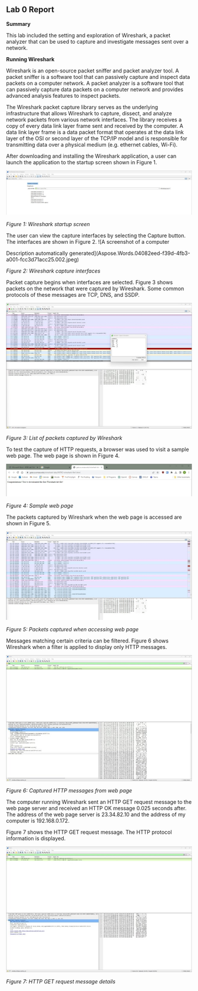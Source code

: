 ## Lab 0 Report

**Summary**

This lab included the setting and exploration of Wireshark, a packet analyzer that can be used to capture and investigate messages sent over a network.

**Running Wireshark**

Wireshark is an open-source packet sniffer and packet analyzer tool. A packet sniffer is a software tool that can passively capture and inspect data packets on a computer network. A packet analyzer is a software tool that can passively capture data packets on a computer network and provides advanced analysis features to inspect packets. 

The Wireshark packet capture library serves as the underlying infrastructure that allows Wireshark to capture, dissect, and analyze network packets from various network interfaces. The library receives a copy of every data link layer frame sent and received by the computer. A data link layer frame is a data packet format that operates at the data link layer of the OSI or second layer of the TCP/IP model and is responsible for transmitting data over a physical medium (e.g. ethernet cables, Wi-Fi).

After downloading and installing the Wireshark application, a user can launch the application to the startup screen shown in Figure 1.

![](Aspose.Words.04082eed-f39d-4fb3-a001-fcc3d71acc25.001.jpeg)

*Figure 1: Wireshark startup screen*

The user can view the capture interfaces by selecting the Capture button. The interfaces are shown in Figure 2. ![A screenshot of a computer

Description automatically generated](Aspose.Words.04082eed-f39d-4fb3-a001-fcc3d71acc25.002.jpeg)

*Figure 2: Wireshark capture interfaces*

Packet capture begins when interfaces are selected. Figure 3 shows packets on the network that were captured by Wireshark. Some common protocols of these messages are TCP, DNS, and SSDP.

![](Aspose.Words.04082eed-f39d-4fb3-a001-fcc3d71acc25.003.jpeg)

*Figure 3: List of packets captured by Wireshark*

To test the capture of HTTP requests, a browser was used to visit a sample web page. The web page is shown in Figure 4.

![](Aspose.Words.04082eed-f39d-4fb3-a001-fcc3d71acc25.004.jpeg)

*Figure 4: Sample web page*

The packets captured by Wireshark when the web page is accessed are shown in Figure 5.

![](Aspose.Words.04082eed-f39d-4fb3-a001-fcc3d71acc25.005.jpeg)

*Figure 5: Packets captured when accessing web page*

Messages matching certain criteria can be filtered. Figure 6 shows Wireshark when a filter is applied to display only HTTP messages.

![](Aspose.Words.04082eed-f39d-4fb3-a001-fcc3d71acc25.006.jpeg)

*Figure 6: Captured HTTP messages from web page*

The computer running Wireshark sent an HTTP GET request message to the web page server and received an HTTP OK message 0.025 seconds after. The address of the web page server is 23.34.82.10 and the address of my computer is 192.168.0.172.

Figure 7 shows the HTTP GET request message. The HTTP protocol information is displayed.

![](Aspose.Words.04082eed-f39d-4fb3-a001-fcc3d71acc25.007.jpeg)

*Figure 7: HTTP GET request message details*
